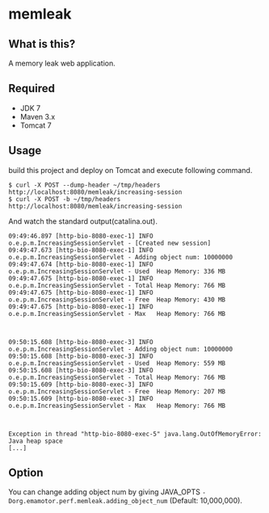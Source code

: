 # memleak

## What is this?

A memory leak web application.

## Required

* JDK 7
* Maven 3.x
* Tomcat 7

## Usage

build this project and deploy on Tomcat and execute following command.

~~~
$ curl -X POST --dump-header ~/tmp/headers http://localhost:8080/memleak/increasing-session
$ curl -X POST -b ~/tmp/headers http://localhost:8080/memleak/increasing-session
~~~

And watch the standard output(catalina.out).

~~~
09:49:46.897 [http-bio-8080-exec-1] INFO  o.e.p.m.IncreasingSessionServlet - [Created new session]
09:49:47.673 [http-bio-8080-exec-1] INFO  o.e.p.m.IncreasingSessionServlet - Adding object num: 10000000
09:49:47.674 [http-bio-8080-exec-1] INFO  o.e.p.m.IncreasingSessionServlet - Used  Heap Memory: 336 MB
09:49:47.675 [http-bio-8080-exec-1] INFO  o.e.p.m.IncreasingSessionServlet - Total Heap Memory: 766 MB
09:49:47.675 [http-bio-8080-exec-1] INFO  o.e.p.m.IncreasingSessionServlet - Free  Heap Memory: 430 MB
09:49:47.675 [http-bio-8080-exec-1] INFO  o.e.p.m.IncreasingSessionServlet - Max   Heap Memory: 766 MB



09:50:15.608 [http-bio-8080-exec-3] INFO  o.e.p.m.IncreasingSessionServlet - Adding object num: 10000000
09:50:15.608 [http-bio-8080-exec-3] INFO  o.e.p.m.IncreasingSessionServlet - Used  Heap Memory: 559 MB
09:50:15.608 [http-bio-8080-exec-3] INFO  o.e.p.m.IncreasingSessionServlet - Total Heap Memory: 766 MB
09:50:15.609 [http-bio-8080-exec-3] INFO  o.e.p.m.IncreasingSessionServlet - Free  Heap Memory: 207 MB
09:50:15.609 [http-bio-8080-exec-3] INFO  o.e.p.m.IncreasingSessionServlet - Max   Heap Memory: 766 MB



Exception in thread "http-bio-8080-exec-5" java.lang.OutOfMemoryError: Java heap space
[...]
~~~


## Option

You can change adding object num by giving JAVA_OPTS `-Dorg.emamotor.perf.memleak.adding_object_num` (Default: 10,000,000).

